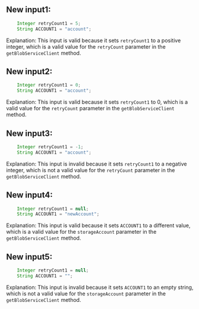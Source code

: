 ## New input1:
```java
    Integer retryCount1 = 5;
    String ACCOUNT1 = "account";
```
Explanation: This input is valid because it sets `retryCount1` to a positive integer, which is a valid value for the `retryCount` parameter in the `getBlobServiceClient` method.

## New input2:
```java
    Integer retryCount1 = 0;
    String ACCOUNT1 = "account";
```
Explanation: This input is valid because it sets `retryCount1` to 0, which is a valid value for the `retryCount` parameter in the `getBlobServiceClient` method.

## New input3:
```java
    Integer retryCount1 = -1;
    String ACCOUNT1 = "account";
```
Explanation: This input is invalid because it sets `retryCount1` to a negative integer, which is not a valid value for the `retryCount` parameter in the `getBlobServiceClient` method.

## New input4:
```java
    Integer retryCount1 = null;
    String ACCOUNT1 = "newAccount";
```
Explanation: This input is valid because it sets `ACCOUNT1` to a different value, which is a valid value for the `storageAccount` parameter in the `getBlobServiceClient` method.

## New input5:
```java
    Integer retryCount1 = null;
    String ACCOUNT1 = "";
```
Explanation: This input is invalid because it sets `ACCOUNT1` to an empty string, which is not a valid value for the `storageAccount` parameter in the `getBlobServiceClient` method.
